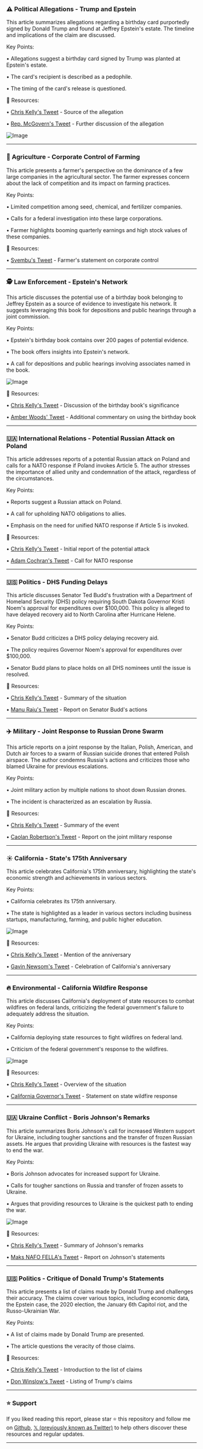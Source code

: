 ### ⚠️ Political Allegations - Trump and Epstein

This article summarizes allegations regarding a birthday card purportedly signed by Donald Trump and found at Jeffrey Epstein's estate.  The timeline and implications of the claim are discussed.

Key Points:

• Allegations suggest a birthday card signed by Trump was planted at Epstein's estate.

• The card's recipient is described as a pedophile.


• The timing of the card's release is questioned.



🔗 Resources:

• [Chris Kelly's Tweet](https://x.com/thatchriskelly) - Source of the allegation

• [Rep. McGovern's Tweet](https://x.com/RepMcGovern/status/1965550757861863746) -  Further discussion of the allegation

![Image](https://pbs.twimg.com/amplify_video_thumb/1965477071981084672/img/ZtBzCeWbnsmPyp0n.jpg)


---
### 🌾 Agriculture - Corporate Control of Farming

This article presents a farmer's perspective on the dominance of a few large companies in the agricultural sector. The farmer expresses concern about the lack of competition and its impact on farming practices.

Key Points:

• Limited competition among seed, chemical, and fertilizer companies.

• Calls for a federal investigation into these large corporations.


• Farmer highlights booming quarterly earnings and high stock values of these companies.



🔗 Resources:

• [Svembu's Tweet](https://x.com/svembu/status/1965602549492580556) - Farmer's statement on corporate control


---
### 🕵️ Law Enforcement - Epstein's Network

This article discusses the potential use of a birthday book belonging to Jeffrey Epstein as a source of evidence to investigate his network.  It suggests leveraging this book for depositions and public hearings through a joint commission.

Key Points:

• Epstein's birthday book contains over 200 pages of potential evidence.


• The book offers insights into Epstein's network.


• A call for depositions and public hearings involving associates named in the book.



![Image](https://pbs.twimg.com/media/G0a_WM9XEAAC_YQ?format=jpg&name=small)

🔗 Resources:

• [Chris Kelly's Tweet](https://x.com/thatchriskelly) -  Discussion of the birthday book's significance

• [Amber Woods' Tweet](https://x.com/AmberWoods100/status/1965469016451121369) -  Additional commentary on using the birthday book

---
### 🇺🇦 International Relations - Potential Russian Attack on Poland

This article addresses reports of a potential Russian attack on Poland and calls for a NATO response if Poland invokes Article 5. The author stresses the importance of allied unity and condemnation of the attack, regardless of the circumstances.

Key Points:

• Reports suggest a Russian attack on Poland.


•  A call for upholding NATO obligations to allies.


•  Emphasis on the need for unified NATO response if Article 5 is invoked.



🔗 Resources:

• [Chris Kelly's Tweet](https://x.com/thatchriskelly) - Initial report of the potential attack

• [Adam Cochran's Tweet](https://x.com/adamscochran/status/1965573735567826948) -  Call for NATO response


---
### 🇺🇸 Politics -  DHS Funding Delays

This article discusses Senator Ted Budd's frustration with a Department of Homeland Security (DHS) policy requiring South Dakota Governor Kristi Noem's approval for expenditures over $100,000.  This policy is alleged to have delayed recovery aid to North Carolina after Hurricane Helene.

Key Points:

• Senator Budd criticizes a DHS policy delaying recovery aid.


•  The policy requires Governor Noem's approval for expenditures over $100,000.


•  Senator Budd plans to place holds on all DHS nominees until the issue is resolved.


🔗 Resources:

• [Chris Kelly's Tweet](https://x.com/thatchriskelly) - Summary of the situation

• [Manu Raju's Tweet](https://x.com/mkraju/status/1965544696614375623) -  Report on Senator Budd's actions


---
### ✈️ Military - Joint Response to Russian Drone Swarm

This article reports on a joint response by the Italian, Polish, American, and Dutch air forces to a swarm of Russian suicide drones that entered Polish airspace. The author condemns Russia's actions and criticizes those who blamed Ukraine for previous escalations.

Key Points:

• Joint military action by multiple nations to shoot down Russian drones.


•  The incident is characterized as an escalation by Russia.



🔗 Resources:

• [Chris Kelly's Tweet](https://x.com/thatchriskelly) - Summary of the event

• [Caolan Robertson's Tweet](https://x.com/CaolanReports/status/1965565878201942247) - Report on the joint military response


---
### ☀️ California - State's 175th Anniversary

This article celebrates California's 175th anniversary, highlighting the state's economic strength and achievements in various sectors.

Key Points:

• California celebrates its 175th anniversary.


•  The state is highlighted as a leader in various sectors including business startups, manufacturing, farming, and public higher education.



![Image](https://pbs.twimg.com/media/G0cRDPNawAA1_51?format=jpg&name=small)

🔗 Resources:

• [Chris Kelly's Tweet](https://x.com/thatchriskelly) -  Mention of the anniversary

• [Gavin Newsom's Tweet](https://x.com/GavinNewsom/status/1965558514149196206) -  Celebration of California's anniversary


---
### 🔥 Environmental - California Wildfire Response

This article discusses California's deployment of state resources to combat wildfires on federal lands, criticizing the federal government's failure to adequately address the situation.

Key Points:

• California deploying state resources to fight wildfires on federal land.


•  Criticism of the federal government's response to the wildfires.



![Image](https://pbs.twimg.com/media/G0cG2GLa8AAwHGI?format=jpg&name=small)

🔗 Resources:

• [Chris Kelly's Tweet](https://x.com/thatchriskelly) - Overview of the situation

• [California Governor's Tweet](https://x.com/CAgovernor/status/1965551108031701277) -  Statement on state wildfire response


---
### 🇺🇦 Ukraine Conflict - Boris Johnson's Remarks

This article summarizes Boris Johnson's call for increased Western support for Ukraine, including tougher sanctions and the transfer of frozen Russian assets.  He argues that providing Ukraine with resources is the fastest way to end the war.

Key Points:

• Boris Johnson advocates for increased support for Ukraine.


•  Calls for tougher sanctions on Russia and transfer of frozen assets to Ukraine.


•  Argues that providing resources to Ukraine is the quickest path to ending the war.



![Image](https://pbs.twimg.com/media/G0ZCpKTXcAACuQk?format=jpg&name=small)

🔗 Resources:

• [Chris Kelly's Tweet](https://x.com/thatchriskelly) - Summary of Johnson's remarks

• [Maks NAFO FELLA's Tweet](https://x.com/Maks_NAFO_FELLA/status/1965331566663794788) -  Report on Johnson's statements


---
### 🇺🇸 Politics -  Critique of Donald Trump's Statements

This article presents a list of claims made by Donald Trump and challenges their accuracy.  The claims cover various topics, including economic data, the Epstein case, the 2020 election, the January 6th Capitol riot, and the Russo-Ukrainian War.

Key Points:

•  A list of claims made by Donald Trump are presented.


•  The article questions the veracity of those claims.



🔗 Resources:

• [Chris Kelly's Tweet](https://x.com/thatchriskelly) - Introduction to the list of claims

• [Don Winslow's Tweet](https://x.com/donwinslow/status/1965510392458911995) -  Listing of Trump's claims


---

### ⭐️ Support

If you liked reading this report, please star ⭐️ this repository and follow me on [Github](https://github.com/Drix10), [𝕏 (previously known as Twitter)](https://x.com/DRIX_10_) to help others discover these resources and regular updates.

---